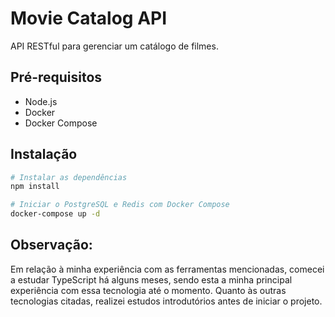 # Movie Catalog API

API RESTful para gerenciar um catálogo de filmes.

## Pré-requisitos

- Node.js
- Docker
- Docker Compose

## Instalação

```bash
# Instalar as dependências
npm install

# Iniciar o PostgreSQL e Redis com Docker Compose
docker-compose up -d
```

## Observação:
Em relação à minha experiência com as ferramentas mencionadas, comecei a estudar TypeScript há alguns meses, sendo esta a minha principal experiência com essa tecnologia até o momento. Quanto às outras tecnologias citadas, realizei estudos introdutórios antes de iniciar o projeto.
